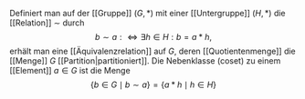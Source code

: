 Definiert man auf der [[Gruppe]] $(G, *)$ mit einer [[Untergruppe]] $(H, *)$ die [[Relation]] $\sim$ durch
$$b \sim a :\iff \exists h \in H : b = a * h,$$
erhält man eine [[Äquivalenzrelation]] auf $G$, deren [[Quotientenmenge]] die [[Menge]] $G$ [[Partition|partitioniert]]. Die Nebenklasse (coset) zu einem [[Element]] $a \in G$ ist die Menge
$${\displaystyle \{b\in G\mid b\sim a\}=\{a*h\mid h\in H\}}$$